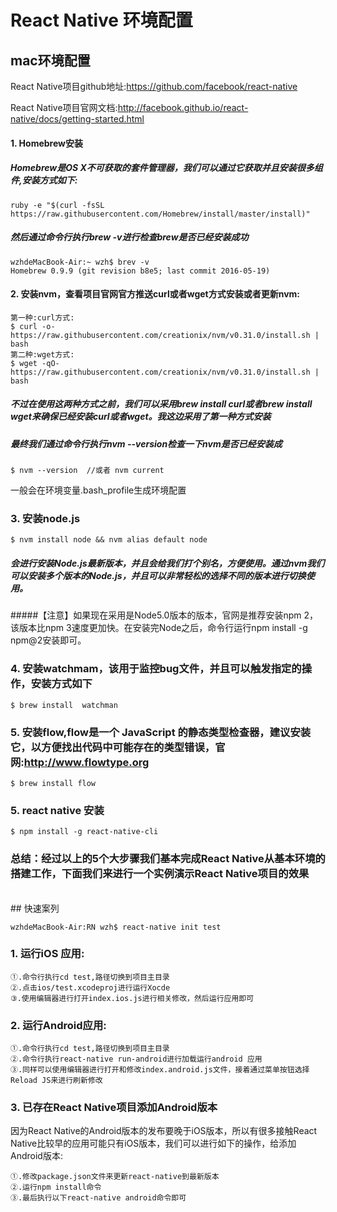 # React Native 环境配置


## mac环境配置

React Native项目github地址:https://github.com/facebook/react-native
	
React Native项目官网文档:http://facebook.github.io/react-native/docs/getting-started.html


	
	
#### 1. Homebrew安装
##### Homebrew是OS X不可获取的套件管理器，我们可以通过它获取并且安装很多组件,安装方式如下:
	ruby -e "$(curl -fsSL https://raw.githubusercontent.com/Homebrew/install/master/install)"
##### 然后通过命令行执行brew -v进行检查brew是否已经安装成功

	wzhdeMacBook-Air:~ wzh$ brev -v
	Homebrew 0.9.9 (git revision b8e5; last commit 2016-05-19)
	
	
	
#### 2. 安装nvm，查看项目官网官方推送curl或者wget方式安装或者更新nvm:
	第一种:curl方式:
	$ curl -o- https://raw.githubusercontent.com/creationix/nvm/v0.31.0/install.sh | bash
	第二种:wget方式:
	$ wget -qO- https://raw.githubusercontent.com/creationix/nvm/v0.31.0/install.sh | bash
	
##### 不过在使用这两种方式之前，我们可以采用brew install curl或者brew install wget来确保已经安装curl或者wget。我这边采用了第一种方式安装

##### 最终我们通过命令行执行nvm  --version检查一下nvm是否已经安装成
	$ nvm --version  //或者 nvm current
一般会在环境变量.bash_profile生成环境配置



### 3. 安装node.js
	$ nvm install node && nvm alias default node
	
##### 会进行安装Node.js最新版本，并且会给我们打个别名，方便使用。通过nvm我们可以安装多个版本的Node.js，并且可以非常轻松的选择不同的版本进行切换使用。

#####【注意】如果现在采用是Node5.0版本的版本，官网是推荐安装npm 2，该版本比npm 3速度更加快。在安装完Node之后，命令行运行npm install  -g npm@2安装即可。




### 4. 安装watchmam，该用于监控bug文件，并且可以触发指定的操作，安装方式如下

	$ brew install  watchman
	
	
### 5. 安装flow,flow是一个 JavaScript 的静态类型检查器，建议安装它，以方便找出代码中可能存在的类型错误，官网:http://www.flowtype.org
	$ brew install flow
	
### 5. react native 安装
	$ npm install -g react-native-cli
	
### 总结：经过以上的5个大步骤我们基本完成React Native从基本环境的搭建工作，下面我们来进行一个实例演示React Native项目的效果





<br/>
## 快速案列

	wzhdeMacBook-Air:RN wzh$ react-native init test
	
### 1. 运行iOS 应用:

	①.命令行执行cd test,路径切换到项目主目录
	②.点击ios/test.xcodeproj进行运行Xocde
	③.使用编辑器进行打开index.ios.js进行相关修改，然后运行应用即可

### 2. 运行Android应用:

	①.命令行执行cd test,路径切换到项目主目录
	②.命令行执行react-native run-android进行加载运行android 应用
	③.同样可以使用编辑器进行打开和修改index.android.js文件，接着通过菜单按钮选择Reload JS来进行刷新修改
	
	
	
### 3. 已存在React Native项目添加Android版本

因为React Native的Android版本的发布要晚于iOS版本，所以有很多接触React Native比较早的应用可能只有iOS版本，我们可以进行如下的操作，给添加Android版本:
	
	①.修改package.json文件来更新react-native到最新版本
	②.运行npm install命令
	③.最后执行以下react-native android命令即可


	
	
	
	
	
	
	
	
	
	
	
	
	
	
	
	
	
	
	
	
	
	
	
	
	
	
	
	
	



















